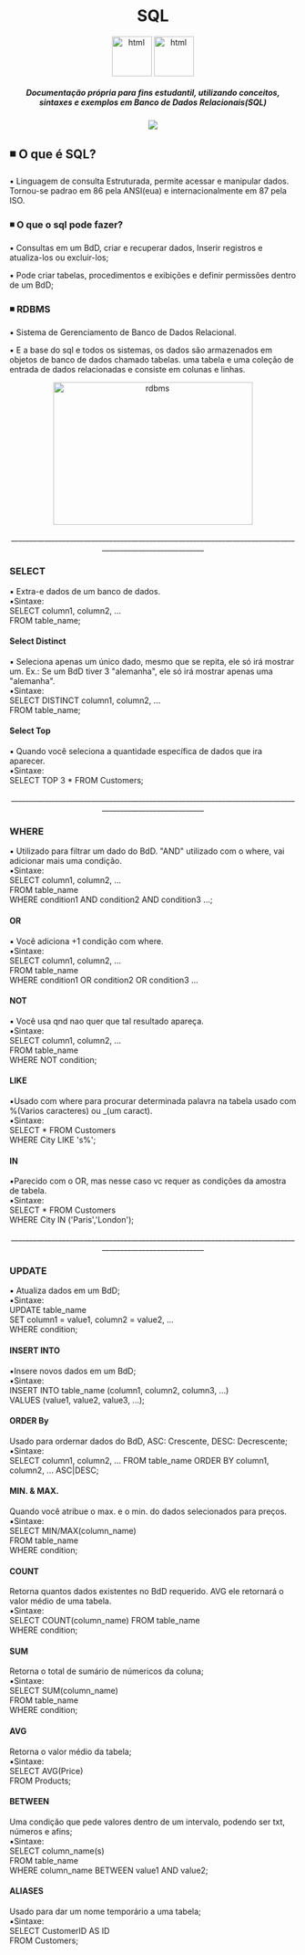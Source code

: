 <h1 align="center"> SQL </h1>
<div class="container">
  <div class="img" align=center>
    <img align=center alt="html" width=70 height=70 src="https://cdn.jsdelivr.net/gh/devicons/devicon/icons/microsoftsqlserver/microsoftsqlserver-plain.svg">
    <img align=center alt="html" width=70 height=70 src="https://cdn.jsdelivr.net/gh/devicons/devicon/icons/mysql/mysql-original-wordmark.svg">  
    <h5>Documentação própria para fins estudantil, utilizando conceitos, sintaxes e exemplos em Banco de Dados Relacionais(SQL)</h5>
    <p align="center"><img src="http://img.shields.io/static/v1?label=STATUS&message=EM%20DESENVOLVIMENTO&color=GREEN&style=for-the-badge"/></p>
  </div>
  <div class="OqE">
    <h2>◾ O que é SQL?</h2>
    <p>▪️ Linguagem de consulta Estruturada, permite acessar e manipular dados. Tornou-se padrao em 86 pela ANSI(eua) e internacionalmente em  87 pela ISO.</p>
    <h3>◾ O que o sql pode fazer?</h3>
    <p>▪️ Consultas em um BdD, criar e recuperar dados, Inserir registros e atualiza-los ou excluir-los;</p>
    <p>▪️ Pode criar tabelas, procedimentos e exibições e definir permissões dentro de um BdD;</p>
    <h3>◾ RDBMS</h3>
    <p>▪️  Sistema de Gerenciamento de Banco de Dados Relacional.</p>
    <p>▪️ E a base do sql e todos os sistemas, os dados são armazenados em objetos de banco de dados chamado tabelas. uma tabela e uma coleção de entrada de dados relacionadas e consiste em colunas e linhas.</p>
    <p align="center">
     <img alt="rdbms" width=350 height=250 src="https://3.bp.blogspot.com/--vWgzq6KD7U/WgNzgvTG7lI/AAAAAAAAANc/4BDJojntaaQT_5q-do0hF7bxaYqoUdzywCPcBGAYYCw/s1600/rdbms_example%2B%25281%2529.jpg" />
    </p>
  </div>
 <div align="center" class="linha">__________________________________________________________________________________________________________</div>
  <div class="Comandos">
    <div class="select">
     <h3>SELECT</h3>
     <p>▪️ Extra-e dados de um banco de dados.<br> ▪️Sintaxe:<br>
 SELECT column1, column2, ...<br>
 FROM table_name;</p>
   <h4>Select Distinct</h4>
     <p>▪️ Seleciona apenas um único dado, mesmo que se repita, ele só irá mostrar um. Ex.: Se um BdD tiver 3 "alemanha", ele só irá mostrar apenas uma "alemanha".<br> ▪️Sintaxe:<br>
 SELECT DISTINCT column1, column2, ...<br>
 FROM table_name;</p>
   <h4>Select Top</h4>
     <p>▪️ Quando você seleciona a quantidade específica de dados que ira aparecer.<br> ▪️Sintaxe:<br>
SELECT TOP 3 * FROM Customers;</p>
  </div>   
  </div>
  <div align="center"class="linha">__________________________________________________________________________________________________________</div>
  <div class="where">
   <h3>WHERE</h3>
     <p>▪️ Utilizado para filtrar um dado do BdD. "AND" utilizado com o where, vai adicionar mais uma condição.<br> ▪️Sintaxe:<br>
 SELECT column1, column2, ...<br>
 FROM table_name<br>
 WHERE condition1 AND condition2 AND condition3 ...;
  <h4>OR</h4>
     <p>▪️ Você adiciona +1 condição com where.<br> ▪️Sintaxe:<br>
 SELECT column1, column2, ...<br>
 FROM table_name<br>
 WHERE condition1 OR condition2 OR condition3 ...
  <h4>NOT</h4>
     <p>▪️ Você usa qnd nao quer que tal resultado apareça.<br> ▪️Sintaxe:<br>
 SELECT column1, column2, ...<br>
 FROM table_name<br>
 WHERE NOT condition;
  <h4>LIKE</h4>
     <p>▪️Usado com where para procurar determinada palavra na tabela usado com %(Varios caracteres)  ou _(um caract).<br> ▪️Sintaxe:<br>
  SELECT * FROM Customers<br>
 WHERE City LIKE 's%';
       
  <h4>IN</h4>
     <p>▪️Parecido com o OR, mas nesse caso vc requer as condições da amostra de tabela. <br> ▪️Sintaxe:<br>
 SELECT * FROM Customers<br>
 WHERE City IN ('Paris','London');
  </div>
  <div align="center"class="linha">__________________________________________________________________________________________________________</div>
  <div class="update">
    <h3>UPDATE</h3>
     <p>▪️ Atualiza dados em um BdD;<br> ▪️Sintaxe:<br>
 UPDATE table_name<br>
 SET column1 = value1, column2 = value2, ...<br>
 WHERE condition;
 <h4>INSERT INTO</h4>
     <p>▪️Insere novos dados em um BdD; <br> ▪️Sintaxe:<br>
 INSERT INTO table_name (column1, column2, column3, ...)<br>
 VALUES (value1, value2, value3, ...);
  <h4>ORDER By</h4>
    <p>Usado para ordernar dados do BdD,  ASC: Crescente, DESC: Decrescente;<br>▪️Sintaxe:<br>
    SELECT column1, column2, ...
    FROM table_name
    ORDER BY column1, column2, ... ASC|DESC;</p>
    <h4>MIN. & MAX.</h4>
    <p>Quando você atribue o max. e o min. do dados selecionados para preços.<br>▪️Sintaxe:<br>
    SELECT MIN/MAX(column_name)<br>
    FROM table_name<br>
    WHERE condition; </p>
    <h4>COUNT</h4>
    <p>Retorna quantos dados existentes no BdD requerido. AVG ele retornará o valor médio de uma tabela.<br>
▪️Sintaxe:<br>
 SELECT COUNT(column_name)
 FROM table_name<br>
 WHERE condition;</p>
    <h4>SUM</h4>
    <p>Retorna o total de sumário de númericos da coluna;<br>
 ▪️Sintaxe:<br>
 SELECT SUM(column_name)<br>
 FROM table_name<br>
 WHERE condition;</p>
    <h4>AVG</h4>
    <p>Retorna o valor médio da tabela;<br>
 ▪️Sintaxe:<br>
 SELECT AVG(Price)<br>
 FROM Products;</p>
    <h4>BETWEEN</h4>
    <p>Uma condição que pede valores dentro de um intervalo, podendo ser txt, números e afins;<br>
 ▪️Sintaxe:<br>
 SELECT column_name(s)<br>
 FROM table_name<br>
 WHERE column_name BETWEEN value1 AND value2;</p>
    <h4>ALIASES</h4>
    <p>Usado para dar um nome temporário a uma tabela;<br>
 ▪️Sintaxe:<br>
 SELECT CustomerID AS ID<br>
 FROM Customers;</p>
  </div>
</div>
 
